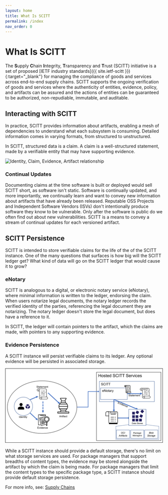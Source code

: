 ```yaml
---
layout: home
title: What Is SCITT
permalink: /index
nav_order: 0
---
```


# What Is SCITT

The **S**upply **C**hain **I**ntegrity, **T**ransparency and **T**rust (SCITT) initiative is a set of proposed [IETF industry standards]({{ site.ietf-scitt }}){:target="_blank"} for managing the compliance of goods and services across end-to-end supply chains.
SCITT supports the ongoing verification of goods and services where the authenticity of entities, evidence, policy, and artifacts can be assured and the actions of entities can be guaranteed to be authorized, non-repudiable, immutable, and auditable.

## Interacting with SCITT

In practice, SCITT provides information about artifacts, enabling a mesh of dependencies to understand what each subsystem is consuming.
Detailed information comes in varying formats, from structured to unstructured.

In SCITT, structured data is a claim. A claim is a well-structured statement, made by a verifiable entity that may have supporting evidence.

<img src="./assets/claims-evidence-relationship.png" alt="Identity, Claim, Evidence, Artifact relationship" style="width:300px;"/>

### Continual Updates

Documenting claims at the time software is built or deployed would sell SCITT short, as software isn't static. Software is continually updated, and more importantly, we continually learn and want to convey new information about artifacts that have already been released. Reputable OSS Projects and Independent Software Vendors (ISVs) don't intentionally produce software they know to be vulnerable. Only after the software is public do we often find out about new vulnerabilities. SCITT is a means to convey a stream of continual updates for each versioned artifact.

## SCITT Persistence

SCITT is intended to store verifiable claims for the life of the of the SCITT instance. One of the many questions that surfaces is how big will the SCITT ledger get? What kind of data will go on the SCITT ledger that would cause it to grow?

### eNotary

SCITT is analogous to a digital, or electronic notary service (eNotary), where minimal information is written to the ledger, endorsing the claim. When users notarize legal documents, the notary ledger records the verified identity of the parties, referencing the legal document they are notarizing. The notary ledger doesn't store the legal document, but does have a reference to it. 

In SCITT, the ledger will contain pointers to the artifact, which the claims are made, with pointers to any supporting evidence.

### Evidence Persistence

A SCITT instance will persist verifiable claims to its ledger. Any optional evidence will be persisted in associated storage. 

<img src="./assets/scitt-persistence.png" alt="SCITT persistence" style="width:600px;"/>

While a SCITT instance should provide a default storage, there's no limit on what storage services are used. For package managers that support breadths of content types, the evidence may be stored alongside the artifact by which the claim is being made. For package managers that limit the content types to the specific package type, a SCITT instance should provide default storage persistence.

For more info, see: [Supply Chains](./supply-chain.md)
